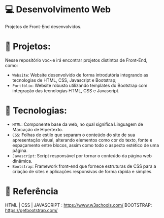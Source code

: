 # 💻 Desenvolvimento Web 
Projetos de Front-End desenvolvidos.

# 🎯 Projetos:
Nesse repositório voc~e irá encontrar projetos distintos de Front-End, como:
- `Website`: Website desenvolvido de forma introdutória integrando as tecnologias de HTML, CSS, Javascript e Bootstrap;
- `Portfólio`: Website robusto utilizando templates do Bootstrap com integração das tecnologias HTML, CSS e Javascript.

# 🔮 Tecnologias:
- `HTML`:  Componente base da web, no qual significa Linguagem de Marcação de Hipertexto.
- `CSS`: Folhas de estilo que  separam o conteúdo do site de sua apresentação visual, alterando elementos como cor do texto, fonte e espaçamento entre blocos, assim como todo o aspecto estético de uma página. 
- `Javascript`: Script responsável por tornar o conteúdo da página web dinâmica.
- `Bootstrap`: Framework front-end que fornece estruturas de CSS para a criação de sites e aplicações responsivas de forma rápida e simples.
  
# 📖 Referência

HTML | CSS | JAVASCRIPT : https://www.w3schools.com/
BOOTSTRAP: https://getbootstrap.com/

